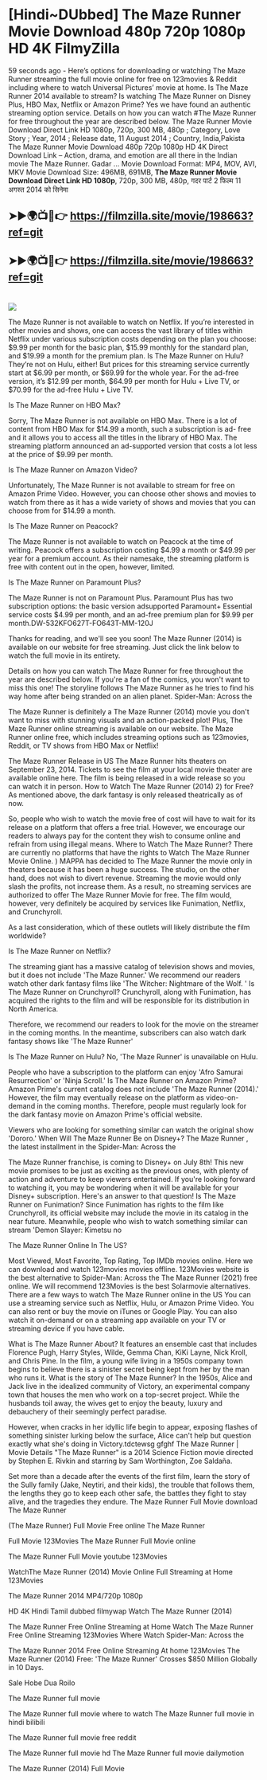 # [Hindi~DUbbed] The Maze Runner Movie Download 480p 720p 1080p HD 4K FilmyZilla


59 seconds ago - Here’s options for downloading or watching The Maze Runner streaming the full movie online for free on 123movies & Reddit including where to watch Universal Pictures’ movie at home. Is The Maze Runner 2014 available to stream? Is watching The Maze Runner on Disney Plus, HBO Max, Netflix or Amazon Prime? Yes we have found an authentic streaming option service. Details on how you can watch #The Maze Runner for free throughout the year are described below. The Maze Runner Movie Download Direct Link HD 1080p, 720p, 300 MB, 480p ; Category, Love Story ; Year, 2014 ; Release date, 11 August 2014 ; Country, India,Pakista The Maze Runner Movie Download 480p 720p 1080p HD 4K Direct Download Link – Action, drama, and emotion are all there in the Indian movie The Maze Runner. Gadar ...
Movie Download Format: MP4, MOV, AVI, MKV
Movie Download Size: 496MB, 691MB, **The Maze Runner Movie Download Direct Link HD 1080p**, 720p, 300 MB, 480p, गदर पार्ट 2 फिल्म 11 अगस्त 2014 को सिनेमा

## ➤►🌍📺📱👉   https://filmzilla.site/movie/198663?ref=git

## ➤►🌍📺📱👉   https://filmzilla.site/movie/198663?ref=git

#

<img src="https://image.tmdb.org/t/p/w780//vHJlbhsXrZ5yrO2KqCbGSIU6fRX.jpg" />

The Maze Runner is not available to watch on Netflix. If you’re interested in other movies and shows, one can access the vast library of titles within Netflix under various subscription costs depending on the plan you choose: $9.99 per month for the basic plan, $15.99 monthly for the standard plan, and $19.99 a month for the premium plan. Is The Maze Runner on Hulu? They’re not on Hulu, either! But prices for this streaming service currently start at $6.99 per month, or $69.99 for the whole year. For the ad-free version, it’s $12.99 per month, $64.99 per month for Hulu + Live TV, or $70.99 for the ad-free Hulu + Live TV.

Is The Maze Runner on HBO Max?

Sorry, The Maze Runner is not available on HBO Max. There is a lot of content from HBO Max for $14.99 a month, such a subscription is ad- free and it allows you to access all the titles in the library of HBO Max. The streaming platform announced an ad-supported version that costs a lot less at the price of $9.99 per month.

Is The Maze Runner on Amazon Video?

Unfortunately, The Maze Runner is not available to stream for free on Amazon Prime Video. However, you can choose other shows and movies to watch from there as it has a wide variety of shows and movies that you can choose from for $14.99 a month.

Is The Maze Runner on Peacock?

The Maze Runner is not available to watch on Peacock at the time of writing. Peacock offers a subscription costing $4.99 a month or $49.99 per year for a premium account. As their namesake, the streaming platform is free with content out in the open, however, limited.

Is The Maze Runner on Paramount Plus?

The Maze Runner is not on Paramount Plus. Paramount Plus has two subscription options: the basic version adsupported Paramount+ Essential service costs $4.99 per month, and an ad-free premium plan for $9.99 per month.DW-532KFO627T-FO643T-MM-120J

Thanks for reading, and we'll see you soon! The Maze Runner (2014) is available on our website for free streaming. Just click the link below to watch the full movie in its entirety.

Details on how you can watch The Maze Runner for free throughout the year are described below. If you're a fan of the comics, you won't want to miss this one! The storyline follows The Maze Runner as he tries to find his way home after being stranded on an alien planet. Spider-Man: Across the

The Maze Runner is definitely a The Maze Runner (2014) movie you don't want to miss with stunning visuals and an action-packed plot! Plus, The Maze Runner online streaming is available on our website. The Maze Runner online free, which includes streaming options such as 123movies, Reddit, or TV shows from HBO Max or Netflix!

The Maze Runner Release in US The Maze Runner hits theaters on September 23, 2014. Tickets to see the film at your local movie theater are available online here. The film is being released in a wide release so you can watch it in person. How to Watch The Maze Runner (2014) 2) for Free? As mentioned above, the dark fantasy is only released theatrically as of now.

So, people who wish to watch the movie free of cost will have to wait for its release on a platform that offers a free trial. However, we encourage our readers to always pay for the content they wish to consume online and refrain from using illegal means. Where to Watch The Maze Runner? There are currently no platforms that have the rights to Watch The Maze Runner Movie Online. ) MAPPA has decided to The Maze Runner the movie only in theaters because it has been a huge success. The studio, on the other hand, does not wish to divert revenue. Streaming the movie would only slash the profits, not increase them. As a result, no streaming services are authorized to offer The Maze Runner Movie for free. The film would, however, very definitely be acquired by services like Funimation, Netflix, and Crunchyroll.

As a last consideration, which of these outlets will likely distribute the film worldwide?

Is The Maze Runner on Netflix?

The streaming giant has a massive catalog of television shows and movies, but it does not include 'The Maze Runner.' We recommend our readers watch other dark fantasy films like 'The Witcher: Nightmare of the Wolf. ' Is The Maze Runner on Crunchyroll? Crunchyroll, along with Funimation, has acquired the rights to the film and will be responsible for its distribution in North America.

Therefore, we recommend our readers to look for the movie on the streamer in the coming months. In the meantime, subscribers can also watch dark fantasy shows like 'The Maze Runner'

Is The Maze Runner on Hulu? No, 'The Maze Runner' is unavailable on Hulu.

People who have a subscription to the platform can enjoy 'Afro Samurai Resurrection' or 'Ninja Scroll.' Is The Maze Runner on Amazon Prime? Amazon Prime's current catalog does not include 'The Maze Runner (2014).' However, the film may eventually release on the platform as video-on-demand in the coming months. Therefore, people must regularly look for the dark fantasy movie on Amazon Prime's official website.

Viewers who are looking for something similar can watch the original show 'Dororo.' When Will The Maze Runner Be on Disney+? The Maze Runner , the latest installment in the Spider-Man: Across the

The Maze Runner franchise, is coming to Disney+ on July 8th! This new movie promises to be just as exciting as the previous ones, with plenty of action and adventure to keep viewers entertained. If you're looking forward to watching it, you may be wondering when it will be available for your Disney+ subscription. Here's an answer to that question! Is The Maze Runner on Funimation? Since Funimation has rights to the film like Crunchyroll, its official website may include the movie in its catalog in the near future. Meanwhile, people who wish to watch something similar can stream 'Demon Slayer: Kimetsu no

The Maze Runner Online In The US?

Most Viewed, Most Favorite, Top Rating, Top IMDb movies online. Here we can download and watch 123movies movies offline. 123Movies website is the best alternative to Spider-Man: Across the The Maze Runner (2021) free online. We will recommend 123Movies is the best Solarmovie alternatives. There are a few ways to watch The Maze Runner online in the US You can use a streaming service such as Netflix, Hulu, or Amazon Prime Video. You can also rent or buy the movie on iTunes or Google Play. You can also watch it on-demand or on a streaming app available on your TV or streaming device if you have cable.

What is The Maze Runner About? It features an ensemble cast that includes Florence Pugh, Harry Styles, Wilde, Gemma Chan, KiKi Layne, Nick Kroll, and Chris Pine. In the film, a young wife living in a 1950s company town begins to believe there is a sinister secret being kept from her by the man who runs it. What is the story of The Maze Runner? In the 1950s, Alice and Jack live in the idealized community of Victory, an experimental company town that houses the men who work on a top-secret project. While the husbands toil away, the wives get to enjoy the beauty, luxury and debauchery of their seemingly perfect paradise.

However, when cracks in her idyllic life begin to appear, exposing flashes of something sinister lurking below the surface, Alice can't help but question exactly what she's doing in Victory.tdctewsg gfghf The Maze Runner | Movie Details "The Maze Runner" is a 2014 Science Fiction movie directed by Stephen E. Rivkin and starring by Sam Worthington, Zoe Saldaña.

Set more than a decade after the events of the first film, learn the story of the Sully family (Jake, Neytiri, and their kids), the trouble that follows them, the lengths they go to keep each other safe, the battles they fight to stay alive, and the tragedies they endure. The Maze Runner Full Movie download The Maze Runner

(The Maze Runner) Full Movie Free online The Maze Runner

Full Movie 123Movies The Maze Runner Full Movie online

The Maze Runner Full Movie youtube 123Movies

WatchThe Maze Runner (2014) Movie Online Full Streaming at Home 123Movies

The Maze Runner 2014 MP4/720p 1080p

HD 4K Hindi Tamil dubbed filmywap Watch The Maze Runner (2014)

The Maze Runner Free Online Streaming at Home Watch The Maze Runner Free Online Streaming 123Movies Where Watch Spider-Man: Across the

The Maze Runner 2014 Free Online Streaming At home 123Movies The Maze Runner (2014) Free: 'The Maze Runner' Crosses $850 Million Globally in 10 Days.

Sale Hobe Dua Roilo

The Maze Runner full movie

The Maze Runner full movie where to watch The Maze Runner full movie in hindi bilibili

The Maze Runner full movie free reddit

The Maze Runner full movie hd The Maze Runner full movie dailymotion

The Maze Runner (2014) Full Movie